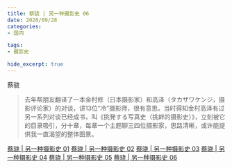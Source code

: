 ```yaml
---
title: 蔡骁 | 另一种摄影史 06
date: 2020/09/28
categories:
- 国内

tags:
- 摄影史

hide_excerpt: true
---
```


蔡骁

> 去年帮朋友翻译了一本金村修（日本摄影家）和高泽（タカザワケンジ，摄影评论家）的对谈，讲13位“冷”摄影师，很有意思。当时得知金村高泽有过另一系列对谈已经成书，叫《挑発する写真史（挑衅的摄影史）》，立刻被它的目录吸引，分十章，每章一个主题聊三四位摄影家，思路清晰，或许能提供我一直渴望的整体图景。



<!--more-->



[蔡骁 | 另一种摄影史 01](https://mp.weixin.qq.com/s/PhRC0NC1w1O0BEUP_rVJBw)
[蔡骁 | 另一种摄影史 02](https://mp.weixin.qq.com/s/r5DZSVwusqMSv0huzyZQ8A)
[蔡骁 | 另一种摄影史 03](https://mp.weixin.qq.com/s/rf5LSCZPpBMLgP-C3LACOg)
[蔡骁 | 另一种摄影史 04](https://mp.weixin.qq.com/s/oCZaoJpXSExP5aUnMvLliw)
[蔡骁 | 另一种摄影史 05](https://mp.weixin.qq.com/s/1P9fsu_ceK2uH3Xp85zLlA)
[蔡骁 | 另一种摄影史 06](https://mp.weixin.qq.com/s/fFtEwMISwWVIoi-k5dCxMw)